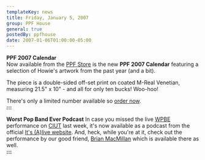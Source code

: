 ```yaml
---
templateKey: news
title: Friday, January 5, 2007
group: PPF House
general: true
postedBy: ppfhouse
date: 2007-01-06T01:00:00-05:00
---
```

**PPF 2007 Calendar**  
Now available from the [PPF Store](javascript:store_2()) is the new **PPF 2007 Calendar** featuring a selection of Howie's artwork from the past year (and a bit).  
  
The piece is a double-sided off-set print on coated M-Real Venetian, measuring 21.5" x 10" - and all for only ten bucks! Woo-hoo!  
  
There's only a limited number available so [order now](javascript:store_2()).  
**:::**  
  
**Worst Pop Band Ever Podcast** In case you missed the live [WPBE](http://www.myspace.com/wpbe) performance on [CIUT](http://www.ciut.fm) last week, it's now available as a podcast from the official [It's (A)live website](http://www.frankcasting.com). And, heck, while you're at it, check out the performance by our good friend, [Brian MacMillan](http://www.myspace.com/brianmacmillan) which is available there as well.   
**:::**